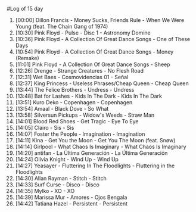 #Log of 15 day

1. [00:00] Dillon Francis - Money Sucks, Friends Rule - When We Were Young (feat. The Chain Gang of 1974)
1. [10:30] Pink Floyd - Pulse - Disc 1 - Astronomy Domine
1. [10:36] Pink Floyd - A Collection Of Great Dance Songs - One of These Days
1. [10:54] Pink Floyd - A Collection Of Great Dance Songs - Money (Remake)
1. [11:01] Pink Floyd - A Collection Of Great Dance Songs - Sheep
1. [12:26] Drenge - Strange Creatures - No Flesh Road
1. [12:31] Wet Baes - Cosmovidencias 01 - Señal
1. [12:37] King Princess - Useless Phrases/Cheap Queen - Cheap Queen
1. [13:44] The Felice Brothers - Undress - Undress
1. [13:48] Bat for Lashes - Kids In The Dark - Kids In The Dark
1. [13:51] Kuro Deko - Copenhagen - Copenhagen
1. [13:54] Amaal - Black Dove - So What
1. [13:58] Silversun Pickups - Widow's Weeds - Straw Man
1. [14:01] Blood Red Shoes - Get Tragic - Eye To Eye
1. [14:05] Clairo - Sis - Sis
1. [14:07] Foster the People - Imagination - Imagination
1. [14:11] Kina - Get You the Moon - Get You The Moon (feat. Snøw)
1. [14:14] Girlpool - What Chaos Is Imaginary - What Chaos Is Imaginary
1. [14:20] antifan - La Última Generación - La Última Generación
1. [14:24] Olivia Knight - Wind Up - Wind Up
1. [14:27] Yeasayer - Fluttering In The Floodlights - Fluttering in the Floodlights
1. [14:30] Allan Rayman - Stitch - Stitch
1. [14:33] Surf Curse - Disco - Disco
1. [14:35] Mylko - XO - XO
1. [14:39] Marissa Mur - Amores - Ojos Bengala
1. [14:42] Tatiana Hazel - Persistent - Persistent
